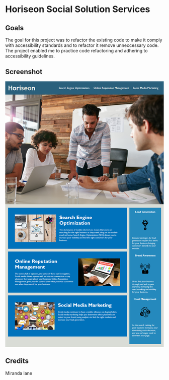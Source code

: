 # Horiseon Social Solution Services
## Goals
The goal for this project was to refactor the existing code to make it comply with accessibility standards and to refactor it remove unneccessary code. 
The project enabled me to practice code refactoring and adhering to accessibility guidelines.
## Screenshot
![alt text](assets/images/01-html-css-git-homework-demo.png)
## Credits
Miranda lane
